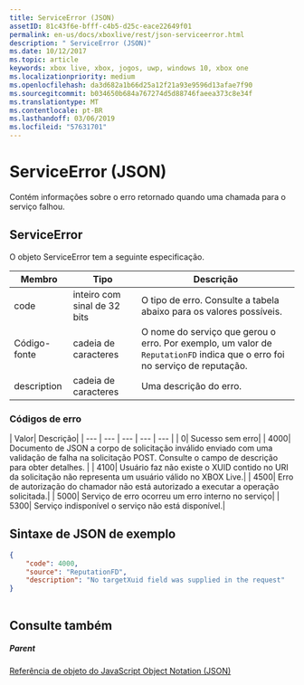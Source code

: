 ```yaml
---
title: ServiceError (JSON)
assetID: 81c43f6e-bfff-c4b5-d25c-eace22649f01
permalink: en-us/docs/xboxlive/rest/json-serviceerror.html
description: " ServiceError (JSON)"
ms.date: 10/12/2017
ms.topic: article
keywords: xbox live, xbox, jogos, uwp, windows 10, xbox one
ms.localizationpriority: medium
ms.openlocfilehash: da3d682a1b66d25a12f21a93e9596d13afae7f90
ms.sourcegitcommit: b034650b684a767274d5d88746faeea373c8e34f
ms.translationtype: MT
ms.contentlocale: pt-BR
ms.lasthandoff: 03/06/2019
ms.locfileid: "57631701"
---
```

# <a name="serviceerror-json"></a>ServiceError (JSON)
Contém informações sobre o erro retornado quando uma chamada para o serviço falhou. 
<a id="ID4EN"></a>

 
## <a name="serviceerror"></a>ServiceError
 
O objeto ServiceError tem a seguinte especificação.
 
| Membro| Tipo| Descrição| 
| --- | --- | --- | 
| code| inteiro com sinal de 32 bits | O tipo de erro. Consulte a tabela abaixo para os valores possíveis. | 
| Código-fonte| cadeia de caracteres | O nome do serviço que gerou o erro. Por exemplo, um valor de <code>ReputationFD</code> indica que o erro foi no serviço de reputação. | 
| description| cadeia de caracteres| Uma descrição do erro. | 
 
<a id="ID4EBC"></a>

 
### <a name="error-codes"></a>Códigos de erro
 
| Valor| Descrição| 
| --- | --- | --- | --- | --- | 
| 0| Sucesso sem erro| 
| 4000| Documento de JSON a corpo de solicitação inválido enviado com uma validação de falha na solicitação POST. Consulte o campo de descrição para obter detalhes. | 
| 4100| Usuário faz não existe o XUID contido no URI da solicitação não representa um usuário válido no XBOX Live.| 
| 4500| Erro de autorização do chamador não está autorizado a executar a operação solicitada.| 
| 5000| Serviço de erro ocorreu um erro interno no serviço| 
| 5300| Serviço indisponível o serviço não está disponível.| 
   
<a id="ID4EQE"></a>

 
## <a name="sample-json-syntax"></a>Sintaxe de JSON de exemplo
 

```json
{
    "code": 4000,
    "source": "ReputationFD",
    "description": "No targetXuid field was supplied in the request"
}
    
```

  
<a id="ID4EZE"></a>

 
## <a name="see-also"></a>Consulte também
 
<a id="ID4E2E"></a>

 
##### <a name="parent"></a>Parent 

[Referência de objeto do JavaScript Object Notation (JSON)](atoc-xboxlivews-reference-json.md)

   